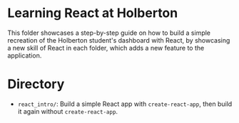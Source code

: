 # Learning React at Holberton
This folder showcases a step-by-step guide on how to build a simple recreation of the Holberton student's dashboard with React, by showcasing a new skill of React in each folder, which adds a new feature to the application.
# Directory
- ``react_intro/``: Build a simple React app with ``create-react-app``, then build it again without ``create-react-app``.
